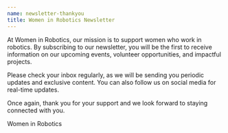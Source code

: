 ```yaml
---
name: newsletter-thankyou
title: Women in Robotics Newsletter
---
```


At Women in Robotics, our mission is to support women who work in robotics. By subscribing to our newsletter, you will be the first to receive information on our upcoming events, volunteer opportunities, and impactful projects.

Please check your inbox regularly, as we will be sending you periodic updates and exclusive content. You can also follow us on social media for real-time updates.

Once again, thank you for your support and we look forward to staying connected with you.

Women in Robotics
